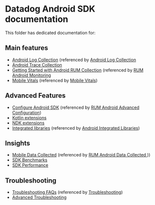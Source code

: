 # Datadog Android SDK documentation

This folder has dedicated documentation for:

## Main features
* [Android Log Collection](log_collection.md) (referenced by [Android Log Collection](https://docs.datadoghq.com/logs/log_collection/android/)
* [Android Trace Collection](trace_collection.md)
* [Getting Started with Android RUM Collection](rum_getting_started.md) (referenced by [RUM Android Monitoring
  ](https://docs.datadoghq.com/real_user_monitoring/android/)
* [Mobile Vitals](rum_mobile_vitals.md) (referenced by [Mobile Vitals](https://docs.datadoghq.com/real_user_monitoring/android/mobile_vitals/))

## Advanced Features
* [Configure Android SDK](configure_rum_android_sdk.md) (referenced by [RUM Android Advanced Configuration](https://docs.datadoghq.com/real_user_monitoring/android/advanced_configuration/))
* [Kotlin extensions](kotlin_extensions.md)
* [NDK extensions](native_crash_collection.md)
* [Integrated libraries](integrated_libraries_android.md) (referenced by [Android Integrated Libraries](https://docs.datadoghq.com/real_user_monitoring/android/integrated_libraries/))
  
## Insights
* [Mobile Data Collected](mobile_data_collected.md) (referenced by [RUM Android Data Collected
  ](https://docs.datadoghq.com/real_user_monitoring/android/data_collected/)))
* [SDK Benchmarks](sdk_benchmarks.md)
* [SDK Performance](sdk_performance.md)

## Troubleshooting
* [Troubleshooting FAQs](troubleshooting_android.md) (referenced by [Troubleshooting](https://docs.datadoghq.com/real_user_monitoring/android/troubleshooting/))
* [Advanced Troubleshooting](advanced_troubleshooting.md)
